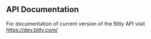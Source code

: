 ## API Documentation

For documentation of current version of the Bitly API visit https://dev.bitly.com/
